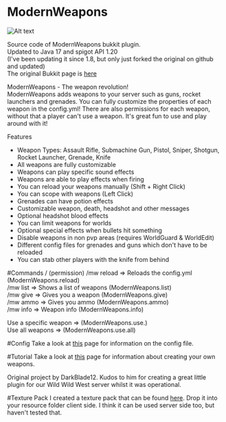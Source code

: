 # ModernWeapons

![Alt text](https://ob-mc.net/repo/ModernWeapons.png "ModernWeapons")

Source code of ModernWeapons bukkit plugin.<br>
Updated to Java 17 and spigot API 1.20<br>
(I've been updating it since 1.8, but only just forked the original on github and updated)<br>
The original Bukkit page is [here](https://dev.bukkit.org/projects/modernweapons)<br>

ModernWeapons - The weapon revolution!<br>
ModernWeapons adds weapons to your server such as guns, rocket launchers and grenades. You can fully customize the properties of each weapon in the config.yml! There are also permissions for each weapon, without that a player can't use a weapon. It's great fun to use and play around with it!<br>

Features
* Weapon Types: Assault Rifle, Submachine Gun, Pistol, Sniper, Shotgun, Rocket Launcher, Grenade, Knife
* All weapons are fully customizable
* Weapons can play specific sound effects
* Weapons are able to play effects when firing
* You can reload your weapons manually (Shift + Right Click)
* You can scope with weapons (Left Click)
* Grenades can have potion effects
* Customizable weapon, death, headshot and other messages
* Optional headshot blood effects
* You can limit weapons for worlds
* Optional special effects when bullets hit something
* Disable weapons in non pvp areas (requires WorldGuard & WorldEdit)
* Different config files for grenades and guns which don't have to be reloaded
* You can stab other players with the knife from behind

#Commands / (permission)
/mw reload => Reloads the config.yml (ModernWeapons.reload)<br>
/mw list => Shows a list of weapons (ModernWeapons.list)<br>
/mw give <weapon> => Gives you a weapon (ModernWeapons.give)<br>
/mw ammo <weapon> => Gives you ammo (ModernWeapons.ammo)<br>
/mw info <weapon> => Weapon info (ModernWeapons.info)<br>

Use a specific weapon => (ModernWeapons.use.<weapon>)<br>
Use all weapons	=> (ModernWeapons.use.all)

#Config
Take a look at [this](http://dev.bukkit.org/server-mods/modernweapons/pages/config/) page for information on the config file.

#Tutorial
Take a look at [this](https://dev.bukkit.org/projects/modernweapons/pages/config) page for information about creating your own weapons.

Original project by DarkBlade12. Kudos to him for creating a great little plugin for our Wild Wild West server whilst it was operational.

#Texture Pack
I created a texture pack that can be found [here](https://ob-mc.net/repo/ModernWeaponsTP.zip). Drop it into your resource folder client side.
I think it can be used server side too, but haven't tested that.
